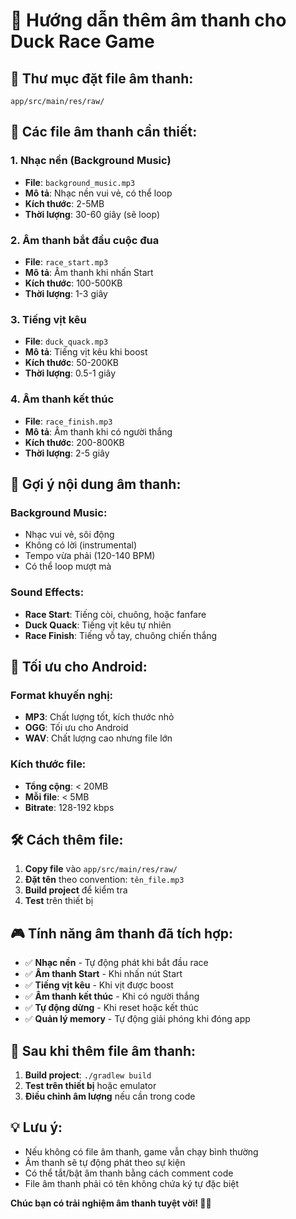 # 🎵 Hướng dẫn thêm âm thanh cho Duck Race Game

## 📁 **Thư mục đặt file âm thanh:**

```
app/src/main/res/raw/
```

## 🎯 **Các file âm thanh cần thiết:**

### **1. Nhạc nền (Background Music)**

- **File**: `background_music.mp3`
- **Mô tả**: Nhạc nền vui vẻ, có thể loop
- **Kích thước**: 2-5MB
- **Thời lượng**: 30-60 giây (sẽ loop)

### **2. Âm thanh bắt đầu cuộc đua**

- **File**: `race_start.mp3`
- **Mô tả**: Âm thanh khi nhấn Start
- **Kích thước**: 100-500KB
- **Thời lượng**: 1-3 giây

### **3. Tiếng vịt kêu**

- **File**: `duck_quack.mp3`
- **Mô tả**: Tiếng vịt kêu khi boost
- **Kích thước**: 50-200KB
- **Thời lượng**: 0.5-1 giây

### **4. Âm thanh kết thúc**

- **File**: `race_finish.mp3`
- **Mô tả**: Âm thanh khi có người thắng
- **Kích thước**: 200-800KB
- **Thời lượng**: 2-5 giây

## 🎨 **Gợi ý nội dung âm thanh:**

### **Background Music:**

- Nhạc vui vẻ, sôi động
- Không có lời (instrumental)
- Tempo vừa phải (120-140 BPM)
- Có thể loop mượt mà

### **Sound Effects:**

- **Race Start**: Tiếng còi, chuông, hoặc fanfare
- **Duck Quack**: Tiếng vịt kêu tự nhiên
- **Race Finish**: Tiếng vỗ tay, chuông chiến thắng

## 📱 **Tối ưu cho Android:**

### **Format khuyến nghị:**

- **MP3**: Chất lượng tốt, kích thước nhỏ
- **OGG**: Tối ưu cho Android
- **WAV**: Chất lượng cao nhưng file lớn

### **Kích thước file:**

- **Tổng cộng**: < 20MB
- **Mỗi file**: < 5MB
- **Bitrate**: 128-192 kbps

## 🛠️ **Cách thêm file:**

1. **Copy file** vào `app/src/main/res/raw/`
2. **Đặt tên** theo convention: `tên_file.mp3`
3. **Build project** để kiểm tra
4. **Test** trên thiết bị

## 🎮 **Tính năng âm thanh đã tích hợp:**

- ✅ **Nhạc nền** - Tự động phát khi bắt đầu race
- ✅ **Âm thanh Start** - Khi nhấn nút Start
- ✅ **Tiếng vịt kêu** - Khi vịt được boost
- ✅ **Âm thanh kết thúc** - Khi có người thắng
- ✅ **Tự động dừng** - Khi reset hoặc kết thúc
- ✅ **Quản lý memory** - Tự động giải phóng khi đóng app

## 🚀 **Sau khi thêm file âm thanh:**

1. **Build project**: `./gradlew build`
2. **Test trên thiết bị** hoặc emulator
3. **Điều chỉnh âm lượng** nếu cần trong code

## 💡 **Lưu ý:**

- Nếu không có file âm thanh, game vẫn chạy bình thường
- Âm thanh sẽ tự động phát theo sự kiện
- Có thể tắt/bật âm thanh bằng cách comment code
- File âm thanh phải có tên không chứa ký tự đặc biệt

**Chúc bạn có trải nghiệm âm thanh tuyệt vời! 🎵✨**
